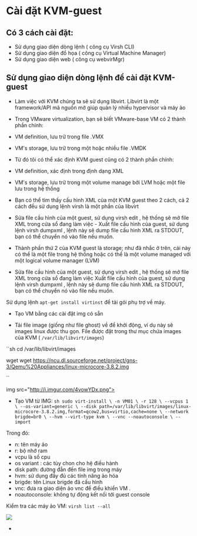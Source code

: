 # Cài đặt KVM-guest

## Có 3 cách cài đặt:
- Sử dụng giao diện dòng lệnh ( công cụ Virsh CLI)
- Sử dụng giao diện đồ họa ( công cụ Virtual Machine Manager)
- Sử dụng giao diện web ( công cụ webvirMgr)
## Sử dụng giao diện dòng lệnh để cài đặt KVM-guest
- Làm việc với KVM chúng ta sẽ sử dụng libvirt. Libvirt là một framework/API mã nguồn mở giúp quản lý nhiều hypervisor và máy ảo

- Trong VMware virtualization, bạn sẽ biết VMware-base VM có 2 thành phần chính:

 - VM definition, lưu trữ trong file .VMX
 - VM's storage, lưu trữ trong một hoặc nhiều file .VMDK
- Từ đó tôi có thể xác định KVM guest cũng có 2 thành phần chính:

 - VM definition, xác định trong định dạng XML
 - VM's storage, lưu trữ trong một volume manage bởi LVM hoặc một file lưu trong hệ thống
- Bạn có thể tìm thấy cấu hình XML của một KVM guest theo 2 cách, cả 2 cách đều sử dụng lệnh virsh là một phần của libvirt
 - Sửa file cầu hình của một guest, sử dụng virsh edit <Name of guest VM>, hệ thống sẽ mở file XML trong cửa sổ đang làm việc - Xuất file cấu hình của guest, sử dụng lệnh virsh dumpxml <Name of guest VM>, lệnh này sẽ dump file cấu hình XML ra STDOUT, bạn có thể chuyển nó vào file nếu muốn.
 - Thành phần thứ 2 của KVM guest là storage; như đã nhắc ở trên, cái này có thể là một file trong hệ thống hoặc có thể là một volume managed với một logical volume manager (LVM)
 - Sửa file cầu hình của một guest, sử dụng virsh edit <Name of guest VM>, hệ thống sẽ mở file XML trong cửa sổ đang làm việc
Xuất file cấu hình của guest, sử dụng lệnh virsh dumpxml <Name of guest VM>, lệnh này sẽ dump file cấu hình XML ra STDOUT, bạn có thể chuyển nó vào file nếu muốn.

Sử dụng lệnh ``apt-get install virtinst`` để tải gói phụ trợ về máy.

- Tạo VM bằng các cài đặt img có sẵn

 - Tải file image (giống như file ghost) về để khởi động, ví dụ này sẽ images linux được thu gọn. File được đặt trong thư mục chứa images của KVM ( ``/var/lib/libvirt/images``)

``sh
cd /var/lib/libvirt/images

wget wget https://ncu.dl.sourceforge.net/project/gns-3/Qemu%20Appliances/linux-microcore-3.8.2.img

 ``

img src="http://i.imgur.com/4vowYDx.png">

- Tạo VM từ IMG:
``sh
sudo virt-install \
     -n VM01 \
     -r 128 \
      --vcpus 1 \
     --os-variant=generic \
     --disk path=/var/lib/libvirt/images/linux-microcore-3.8.2.img,format=qcow2,bus=virtio,cache=none \
     --network brigde=br0 \
     --hvm --virt-type kvm \
     --vnc --noautoconsole \
     --import
``

Trong đó: 
- n: tên máy ảo
- r: bộ nhớ ram
- vcpu là số cpu
- os variant : các tùy chon cho hệ điều hành
- disk path: đường đẫn đến file img trong máy
- hvm: sử dụng đầy đủ các tính năng ảo hóa
- brigde: tên Linux brigde đã cấu hình
- vnc: đưa ra giao diện ảo vnc để điều khiển VM .
- noautoconsole: không tự động kết nối tới guest console

Kiểm tra các máy ảo VM: ``virsh list --all``

<img src="http://i.imgur.com/6sGe5oQ.png">














-
